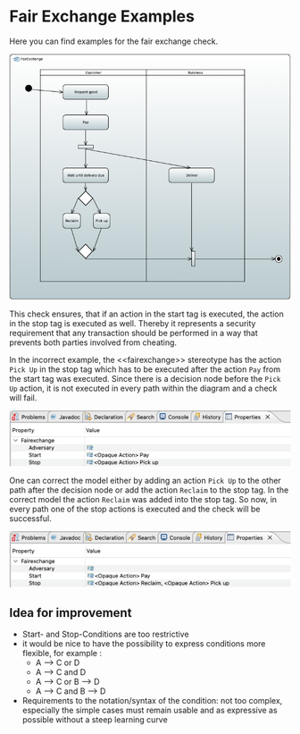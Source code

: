 # Fair Exchange Examples
Here you can find examples for the fair exchange check.

![Fair Exchange Example](fair-exchange-incorrect/fair-exchange-incorret.png)

This check ensures, that if an action in the start tag is executed, the action in the stop tag is executed as well.
Thereby it represents a security requirement that any transaction should be performed in a way that prevents both parties involved from cheating.

In the incorrect example, the &lt;&lt;fairexchange&gt;&gt; stereotype has the action `Pick Up` in the stop tag which has to be executed after the action `Pay` from the start tag was executed.
Since there is a decision node before the `Pick Up` action, it is not executed in every path within the diagram and a check will fail.

![Fair Exchange Properties](fair-exchange-incorrect/fair-exchange-properties-incorrect.png)

One can correct the model either by adding an action `Pick Up` to the other path after the decision node or add the action `Reclaim` to the stop tag.
In the correct model the action `Reclaim` was added into the stop tag.
So now, in every path one of the stop actions is executed and the check will be successful.

![Fair Exchange Properties](fair-exchange-correct/fair-exchange-properties-correct.png)

## Idea for improvement 
* Start- and Stop-Conditions are too restrictive
* it would be nice to have the possibility to express conditions more flexible, for example :
  * A –> C or D	
  * A –> C and D	
  * A —> C or B —> D
  * A —> C and B —> D
* Requirements to the notation/syntax of the condition: not too complex, especially the simple cases must remain usable and as expressive as possible without a steep learning curve
